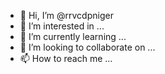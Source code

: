 - 👋 Hi, I’m @rrvcdpniger
- 👀 I’m interested in ...
- 🌱 I’m currently learning ...
- 💞️ I’m looking to collaborate on ...
- 📫 How to reach me ...

<!---
rrvcdpniger/rrvcdpniger is a ✨ special ✨ repository because its `README.md` (this file) appears on your GitHub profile.
You can click the Preview link to take a look at your changes.
--->
